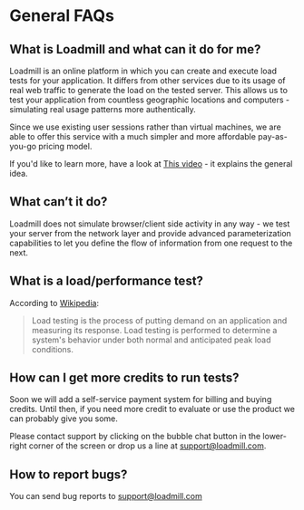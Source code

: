 # General FAQs

## What is Loadmill and what can it do for me?

Loadmill is an online platform in which you can create and execute load tests for your application. It differs from other services due to its usage of real web traffic to generate the load on the tested server. This allows us to test your application from countless geographic locations and computers - simulating real usage patterns more authentically.

Since we use existing user sessions rather than virtual machines, we are able to offer this service with a much simpler and more affordable pay-as-you-go pricing model.

If you'd like to learn more, have a look at [This video](https://youtu.be/d9DpWolfapE) - it explains the general idea.

## What can’t it do?

Loadmill does not simulate browser/client side activity in any way - we test your server from the network layer and provide advanced parameterization capabilities to let you define the flow of information from one request to the next.

## What is a load/performance test?

According to [Wikipedia](https://en.wikipedia.org/wiki/Load_testing):

> Load testing is the process of putting demand on an application and measuring its response. Load testing is performed to determine a system's behavior under both normal and anticipated peak load conditions.

## How can I get more credits to run tests?

Soon we will add a self-service payment system for billing and buying credits. Until then, if you need more credit to evaluate or use the product we can probably give you some. 

Please contact support by clicking on the bubble chat button in the lower-right corner of the screen or drop us a line at [support@loadmill.com](mailto:support@loadmill.com).

## How to report bugs?

You can send bug reports to [support@loadmill.com](mailto:support@loadmill.com)

